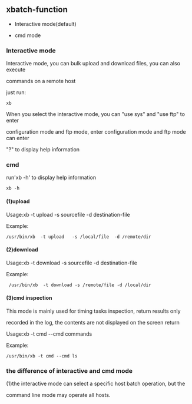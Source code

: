 ## xbatch-function

+ Interactive mode(default)   

+ cmd mode   

### Interactive mode

Interactive mode, you can bulk upload and download files, you can also execute

commands on a remote host

just run:
```
xb
```
When you select the interactive mode, you can "use sys" and "use ftp" to enter

configuration mode and ftp mode, enter configuration mode and ftp mode can enter

"?" to display help information

### cmd

run'xb -h' to display help information
```
xb -h
```
#### (1)upload

Usage:xb -t upload -s sourcefile -d destination-file

Example:
```
/usr/bin/xb  -t upload   -s /local/file  -d /remote/dir
```
#### (2)download

Usage:xb -t download -s sourcefile -d destination-file

Example:
```
 /usr/bin/xb  -t download -s /remote/file -d /local/dir
```
#### (3)cmd inspection

This mode is mainly used for timing tasks inspection, return results only

recorded in the log, the contents are not displayed on the screen return

Usage:xb -t cmd --cmd commands

Example:
```
/usr/bin/xb -t cmd --cmd ls
```
### the difference of interactive and cmd mode

(1)the interactive mode can select a specific host batch operation, but the 

command line mode may operate all hosts.

